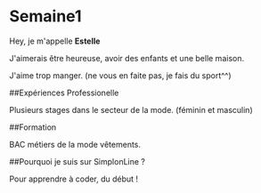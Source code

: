 # Semaine1

Hey, je m'appelle **Estelle**

J'aimerais être heureuse, avoir des enfants et une belle maison.

J'aime trop manger. (ne vous en faite pas, je fais du sport^^)



##Expériences Professionelle

Plusieurs stages dans le secteur de la mode. (féminin et masculin)



##Formation

BAC métiers de la mode vêtements.



##Pourquoi je suis sur SimplonLine ?

Pour apprendre à coder, du début !
